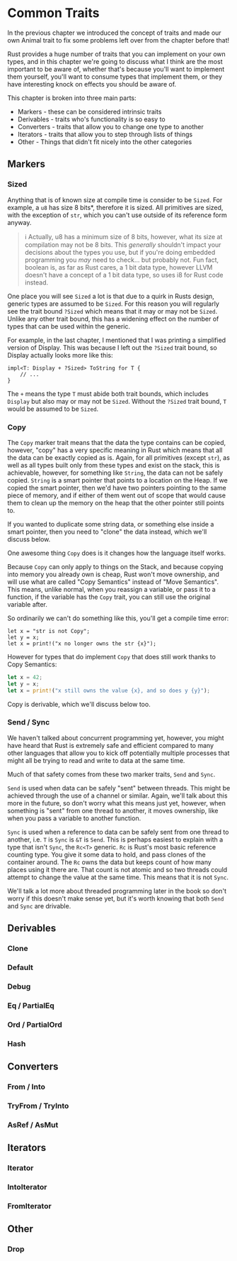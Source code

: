 Common Traits
=============

In the previous chapter we introduced the concept of traits and made our own Animal trait to fix some problems left over
from the chapter before that!

Rust provides a huge number of traits that you can implement on your own types, and in this chapter we're going to 
discuss what I think are the most important to be aware of, whether that's because you'll want to implement them 
yourself, you'll want to consume types that implement them, or they have interesting knock on effects you should be 
aware of.

This chapter is broken into three main parts:
- Markers - these can be considered intrinsic traits
- Derivables - traits who's functionality is so easy to 
- Converters - traits that allow you to change one type to another
- Iterators - traits that allow you to step through lists of things
- Other - Things that didn't fit nicely into the other categories

Markers
-------

### Sized

Anything that is of known size at compile time is consider to be `Sized`. For example, a `u8` has size 8 bits*, 
therefore it is sized. All primitives are sized, with the exception of `str`, which you can't use outside of its 
reference form anyway.

> ℹ️ Actually, u8 has a minimum size of 8 bits, however, what its size at compilation may not be 8 bits. This 
> _generally_ shouldn't impact your decisions about the types you use, but if you're doing embedded programming you
> _may_ need to check... but probably not. Fun fact, boolean is, as far as Rust cares, a 1 bit data type, however LLVM
> doesn't have a concept of a 1 bit data type, so uses i8 for Rust code instead.

One place you will see `Sized` a lot is that due to a quirk in Rusts design, generic types are assumed to be `Sized`.
For this reason you will regularly see the trait bound `?Sized` which means that it may or may not be `Sized`. Unlike
any other trait bound, this has a widening effect on the number of types that can be used within the generic.

For example, in the last chapter, I mentioned that I was printing a simplified version of Display. This was because I
left out the `?Sized` trait bound, so Display actually looks more like this:

```ignore
impl<T: Display + ?Sized> ToString for T {
    // ...
}
```

The `+` means the type `T` must abide both trait bounds, which includes `Display` but also may or may not be `Sized`.
Without the `?Sized` trait bound, `T` would be assumed to be `Sized`.

### Copy

The `Copy` marker trait means that the data the type contains can be copied, however, "copy" has a very specific meaning
in Rust which means that all the data can be exactly copied as is. Again, for all primitives (except `str`), as well as
all types built only from these types and exist on the stack, this is achievable, however, for something like `String`,
the data can not be safely copied. `String` is a smart pointer that points to a location on the Heap. If we copied the
smart pointer, then we'd have two pointers pointing to the same piece of memory, and if either of them went out of scope
that would cause them to clean up the memory on the heap that the other pointer still points to.

If you wanted to duplicate some string data, or something else inside a smart pointer, then you need to "clone" the data
instead, which we'll discuss below.

One awesome thing `Copy` does is it changes how the language itself works.

Because `Copy` can only apply to things on the Stack, and because copying into memory you already own is cheap, Rust
won't move ownership, and will use what are called "Copy Semantics" instead of "Move Semantics". This means, unlike
normal, when you reassign a variable, or pass it to a function, if the variable has the `Copy` trait, you can still
use the original variable after.

So ordinarily we can't do something like this, you'll get a compile time error:

```rust,compile_fail
let x = "str is not Copy";
let y = x;
let x = print!("x no longer owns the str {x}");
```

However for types that do implement `Copy` that does still work thanks to Copy Semantics:

```rust
let x = 42;
let y = x;
let x = print!("x still owns the value {x}, and so does y {y}");
```

Copy is derivable, which we'll discuss below too.

### Send / Sync

We haven't talked about concurrent programming yet, however, you might have heard that Rust is extremely safe and
efficient compared to many other languages that allow you to kick off potentially multiple processes that might all be
trying to read and write to data at the same time. 

Much of that safety comes from these two marker traits, `Send` and `Sync`.

`Send` is used when data can be safely "sent" between threads. This might be achieved through the use of a channel or
similar. Again, we'll talk about this more in the future, so don't worry what this means just yet, however, when
something is "sent" from one thread to another, it moves ownership, like when you pass a variable to another function.

`Sync` is used when a reference to data can be safely sent from one thread to another, i.e. `T` is `Sync` is `&T` is
`Send`. This is perhaps easiest to explain with a type that isn't `Sync`, the `Rc<T>` generic. `Rc` is Rust's most basic
reference counting type. You give it some data to hold, and pass clones of the container around. The `Rc` owns the data
but keeps count of how many places using it there are. That count is not atomic and so two threads could attempt to
change the value at the same time. This means that it is not `Sync`. 

We'll talk a lot more about threaded programming later in the book so don't worry if this doesn't make sense yet, but
it's worth knowing that both `Send` and `Sync` are drivable.



Derivables
----------

### Clone

### Default

### Debug

### Eq / PartialEq

### Ord / PartialOrd

### Hash

Converters
----------

### From / Into

### TryFrom / TryInto

### AsRef / AsMut

Iterators
---------

### Iterator

### IntoIterator

### FromIterator

Other
-----

### Drop

